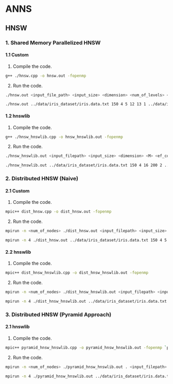 # ANNS
## HNSW

### 1. Shared Memory Parallelized HNSW
#### 1.1 Custom
1. Compile the code.
```bash
g++ ./hnsw.cpp -o hnsw.out -fopenmp
```
2. Run the code.
```bash
./hnsw.out <input_file_path> <input_size> <dimension> <num_of_levels> <l> <M> <num_threads> <query_input_filepath> 
```
```bash
./hnsw.out ../data/iris_dataset/iris.data.txt 150 4 5 12 13 1 ../data/iris_dataset/query/iris_query_points_1.txt 
```
#### 1.2 hnswlib
1. Compile the code.
```bash
g++ ./hnsw_hnswlib.cpp -o hnsw_hnswlib.out -fopenmp
```
2. Run the code.
```bash
./hnsw_hnswlib.out <input_filepath> <input_size> <dimension> <M> <ef_construction> <num_threads> <query_input_filepath> <query_input_size>
```
```bash
./hnsw_hnswlib.out ../data/iris_dataset/iris.data.txt 150 4 16 200 2 ../data/iris_dataset/query/iris_query_points_1.txt 11
```

### 2. Distributed HNSW (Naive)
#### 2.1 Custom
1. Compile the code.
```bash
mpic++ dist_hnsw.cpp -o dist_hnsw.out -fopenmp
```
2. Run the code.
```bash
mpirun -n <num_of_nodes> ./dist_hnsw.out <input_filepath> <input_size> <dimension> <num_of_levels> <l> <M> <num_threads> <randomize_input> <query_inpuy_file_path>
```
```bash
mpirun -n 4 ./dist_hnsw.out ../data/iris_dataset/iris.data.txt 150 4 5 12 15 2 0 ../data/iris_dataset/query/iris_query_points_1.txt
```
#### 2.2 hnswlib
1. Compile the code.
```bash
mpic++ dist_hnsw_hnswlib.cpp -o dist_hnsw_hnswlib.out -fopenmp
```
2. Run the code.
```bash
mpirun -n <num_of_nodes> ./dist_hnsw_hnswlib.out <input_filepath> <input_size> <dimension> <M> <ef_construction> <num_threads> <randomize_input> <query_input_filepath> <query_input_size>
```
```bash
mpirun -n 4 ./dist_hnsw_hnswlib.out ../data/iris_dataset/iris.data.txt 150 4 16 200 2 0 ../data/iris_dataset/query/iris_query_points_1.txt 11
```

### 3. Distributed HNSW (Pyramid Approach)
#### 2.1 hnswlib
1. Compile the code.
```bash
mpic++ pyramid_hnsw_hnswlib.cpp -o pyramid_hnsw_hnswlib.out -fopenmp `pkg-config --cflags --libs opencv4`
```
2. Run the code.
```bash
mpirun -n <num_of_nodes> ./pyramid_hnsw_hnswlib.out . <input_filepath> <input_size> <dimension> <sample_size> <m> <branching_factor> <M> <ef_construction> <num_threads> <query_input_filepath> <query_input_size>
```
```bash
mpirun -n 4 ./pyramid_hnsw_hnswlib.out ../data/iris_dataset/iris.data.txt 150 4 30 12 2 16 200 2 ../data/iris_dataset/query/iris_query_points_1.txt 11
```

